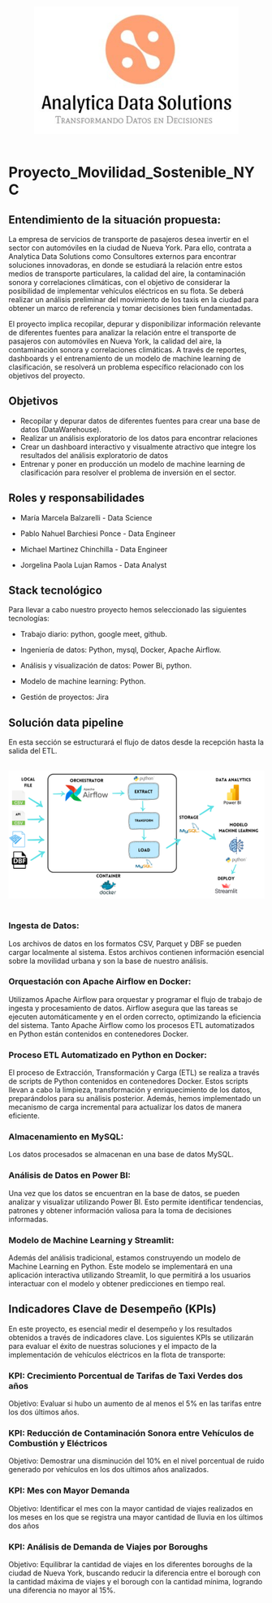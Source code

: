 
<br>
<div style="text-align: center;">
  <img src='./Images/Logo.jpg' alt="Logo Consultora">
</div>
<br>

# Proyecto_Movilidad_Sostenible_NYC

## Entendimiento de la situación propuesta: 

La empresa de servicios de transporte de pasajeros desea invertir en el sector con automóviles en la ciudad de Nueva York. Para ello, contrata a Analytica Data Solutions como Consultores externos para encontrar soluciones innovadoras, en donde se estudiará la relación entre estos medios de transporte particulares, la calidad del aire,  la contaminación sonora y correlaciones climáticas, con el objetivo de considerar la posibilidad de implementar vehículos eléctricos en su flota. Se deberá realizar un análisis preliminar del movimiento de los taxis en la ciudad para obtener un marco de referencia y tomar decisiones bien fundamentadas.

El proyecto implica recopilar, depurar y disponibilizar información relevante de diferentes fuentes para analizar la relación entre el transporte de pasajeros con automóviles en Nueva York, la calidad del aire, la contaminación sonora y correlaciones climáticas. A través de reportes, dashboards y el entrenamiento de un modelo de machine learning de clasificación, se resolverá un problema específico relacionado con los objetivos del proyecto.


## Objetivos

- Recopilar y depurar datos de diferentes fuentes para crear una base de datos (DataWarehouse).
- Realizar un análisis exploratorio de los datos para encontrar relaciones
- Crear un dashboard interactivo y visualmente atractivo que integre los resultados del análisis exploratorio de datos
- Entrenar y poner en producción un modelo de machine learning de clasificación para resolver el problema de inversión en el sector.


## Roles y responsabilidades

- María Marcela Balzarelli - Data Science

- Pablo Nahuel Barchiesi Ponce - Data Engineer

- Michael  Martinez Chinchilla - Data Engineer

- Jorgelina Paola Lujan Ramos - Data Analyst

## **Stack tecnológico**

Para llevar a cabo nuestro proyecto hemos seleccionado las siguientes tecnologías:

- Trabajo diario: python, google meet, github.

- Ingeniería de datos: Python, mysql, Docker, Apache Airflow.

- Análisis y visualización de datos: Power Bi, python.

- Modelo de machine learning: Python.

- Gestión de proyectos: Jira


## Solución data pipeline

En esta sección se estructurará el flujo de datos desde la recepción hasta la salida del ETL.

<br>
<div style="text-align: center;">
  <img src='./Images/pipeline.png' alt="imagen data pipeline">
</div>
<br>

### Ingesta de Datos: 

Los archivos de datos en los formatos CSV, Parquet y DBF se pueden cargar localmente al sistema. Estos archivos contienen información esencial sobre la movilidad urbana y son la base de nuestro análisis.

### Orquestación con Apache Airflow en Docker: 

Utilizamos Apache Airflow para orquestar y programar el flujo de trabajo de ingesta y procesamiento de datos. Airflow asegura que las tareas se ejecuten automáticamente y en el orden correcto, optimizando la eficiencia del sistema. Tanto Apache Airflow como los procesos ETL automatizados en Python están contenidos en contenedores Docker.

### Proceso ETL Automatizado en Python en Docker: 

El proceso de Extracción, Transformación y Carga (ETL) se realiza a través de scripts de Python contenidos en contenedores Docker. Estos scripts llevan a cabo la limpieza, transformación y enriquecimiento de los datos, preparándolos para su análisis posterior. Además, hemos implementado un mecanismo de carga incremental para actualizar los datos de manera eficiente.

### Almacenamiento en MySQL: 

Los datos procesados se almacenan en una base de datos MySQL.

### Análisis de Datos en Power BI: 

Una vez que los datos se encuentran en la base de datos, se pueden analizar y visualizar utilizando Power BI. Esto permite identificar tendencias, patrones y obtener información valiosa para la toma de decisiones informadas.

### Modelo de Machine Learning y Streamlit:

Además del análisis tradicional, estamos construyendo un modelo de Machine Learning en Python. Este modelo se implementará en una aplicación interactiva utilizando Streamlit, lo que permitirá a los usuarios interactuar con el modelo y obtener predicciones en tiempo real.

## Indicadores Clave de Desempeño (KPIs)
En este proyecto, es esencial medir el desempeño y los resultados obtenidos a través de indicadores clave. Los siguientes KPIs se utilizarán para evaluar el éxito de nuestras soluciones y el impacto de la implementación de vehículos eléctricos en la flota de transporte:

### **KPI: Crecimiento Porcentual de Tarifas de Taxi Verdes dos años**

Objetivo: Evaluar si hubo un aumento de al menos el 5% en las tarifas entre los dos últimos años.

### **KPI: Reducción de Contaminación Sonora entre Vehículos de Combustión y Eléctricos**
 Objetivo: Demostrar una disminución del 10% en el nivel porcentual de ruido generado por vehículos en los dos ultimos años analizados.

### **KPI: Mes con Mayor Demanda**
Objetivo: Identificar el mes con la mayor cantidad de viajes realizados en los meses en los que se registra una mayor cantidad de lluvia en los últimos dos años 

### **KPI: Análisis de Demanda de Viajes por Boroughs**

Objetivo: Equilibrar la cantidad de viajes en los diferentes boroughs de la ciudad de Nueva York, buscando reducir la diferencia entre el borough con la cantidad máxima de viajes y el borough con la cantidad mínima, logrando una diferencia no mayor al 15%.


